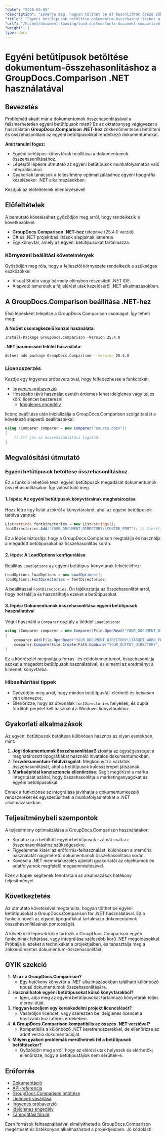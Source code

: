 ```yaml
---
"date": "2025-05-05"
"description": "Ismerje meg, hogyan tölthet be és hasonlíthat össze zökkenőmentesen dokumentumokat egyéni betűtípusokkal a .NET-hez készült GroupDocs.Comparison segítségével. Kövesse a lépésenkénti utasításokat és a bevált gyakorlatokat."
"title": "Egyéni betűtípusok betöltése dokumentum-összehasonlításhoz a GroupDocs.Comparison .NET használatával"
"url": "/hu/net/document-loading/load-custom-fonts-document-comparison-groupdocs-net/"
"weight": 1
type: docs
---
```

# Egyéni betűtípusok betöltése dokumentum-összehasonlításhoz a GroupDocs.Comparison .NET használatával

## Bevezetés

Problémád akadt már a dokumentumok összehasonlításával a felismerhetetlen egyéni betűtípusok miatt? Ez az oktatóanyag végigvezet a használatán **GroupDocs.Comparison .NET-hez** zökkenőmentesen betölteni és összehasonlítani az egyéni betűtípusokkal rendelkező dokumentumokat. 

**Amit tanulni fogsz:**
- Egyéni betűtípus-könyvtárak beállítása a dokumentumok összehasonlításához.
- Lépésről lépésre útmutató az egyéni betűtípusok munkafolyamatba való integrálásához.
- Gyakorlati tanácsok a teljesítmény optimalizálásához egyéni tipográfia kezelésekor .NET alkalmazásokban.

Kezdjük az előfeltételek ellenőrzésével!

## Előfeltételek

A bemutató követéséhez győződjön meg arról, hogy rendelkezik a következőkkel:

- **GroupDocs.Comparison .NET-hez** telepítve (25.4.0 verzió).
- C# és .NET projektbeállítások alapjainak ismerete.
- Egy könyvtár, amely az egyéni betűtípusokat tartalmazza.

### Környezeti beállítási követelmények
Győződjön meg róla, hogy a fejlesztői környezete rendelkezik a szükséges eszközökkel:
- Visual Studio vagy bármely előnyben részesített .NET IDE.
- Alapvető ismeretek a fájlelérési utak kezeléséről .NET alkalmazásokban.

## A GroupDocs.Comparison beállítása .NET-hez

Első lépésként telepítse a GroupDocs.Comparison csomagot. Így teheti meg:

**A NuGet csomagkezelő konzol használata:**

```shell
Install-Package GroupDocs.Comparison -Version 25.4.0
```

**.NET parancssori felület használata:**

```bash
dotnet add package GroupDocs.Comparison --version 25.4.0
```

### Licencszerzés

Kezdje egy ingyenes próbaverzióval, hogy felfedezhesse a funkciókat:
- [Ingyenes próbaverzió](https://releases.groupdocs.com/comparison/net/)
- Hosszabb távú használat esetén érdemes lehet ideiglenes vagy teljes körű licencet beszerezni:
  - [Ideiglenes engedély](https://purchase.groupdocs.com/temporary-license/)

licenc beállítása után inicializálja a GroupDocs.Comparison szolgáltatást a következő alapvető beállításokkal:

```csharp
using (Comparer comparer = new Comparer("source.docx"))
{
    // Itt jön az összehasonlítási logikád.
}
```

## Megvalósítási útmutató

### Egyéni betűtípusok betöltése összehasonlításhoz

Ez a funkció lehetővé teszi egyéni betűtípusok megadását dokumentumok összehasonlításakor. Így valósítható meg.

#### 1. lépés: Az egyéni betűtípusok könyvtárainak meghatározása

Hozz létre egy listát azokról a könyvtárakról, ahol az egyéni betűtípusok tárolva vannak:

```csharp
List<string> fontDirectories = new List<string>();
fontDirectories.Add("YOUR_DOCUMENT_DIRECTORY\\CUSTOM_FONT"); // Cserélje le az egyéni betűtípus-könyvtár elérési útjával.
```

Ez a lépés biztosítja, hogy a GroupDocs.Comparison megtalálja és használja a megadott betűtípusokat az összehasonlítás során.

#### 2. lépés: A LoadOptions konfigurálása

Beállítás `LoadOptions` az egyéni betűtípus-könyvtárak felvételéhez:

```csharp
LoadOptions loadOptions = new LoadOptions();
loadOptions.FontDirectories = fontDirectories;
```

A beállítással `FontDirectories`, Ön tájékoztatja az összehasonlítót arról, hogy hol találja és használhatja ezeket a betűtípusokat.

#### 3. lépés: Dokumentumok összehasonlítása egyéni betűtípusok használatával

Végül használd a `Comparer` osztály a tiéddel `LoadOptions`:

```csharp
using (Comparer comparer = new Comparer(File.OpenRead("YOUR_DOCUMENT_DIRECTORY\\SOURCE_WORD_FONT"), loadOptions))
{
    comparer.Add(File.OpenRead("YOUR_DOCUMENT_DIRECTORY\\TARGET_WORD_FONT"));
    comparer.Compare(File.Create(Path.Combine("YOUR_OUTPUT_DIRECTORY", "RESULT_WORD_FONT")));
}
```

Ez a kódrészlet megnyitja a forrás- és céldokumentumot, összehasonlítja azokat a megadott betűtípusok használatával, és elmenti az eredményt a kimeneti könyvtárba.

### Hibaelhárítási tippek

- Győződjön meg arról, hogy minden betűtípusfájl elérhető és helyesen van elnevezve.
- Ellenőrizze, hogy az útvonalak `fontDirectories` helyesek, és dupla fordított perjelet kell használni a Windows könyvtárakhoz.

## Gyakorlati alkalmazások

Az egyéni betűtípusok betöltése különösen hasznos az olyan esetekben, mint:

1. **Jogi dokumentumok összehasonlítása**Biztosítja az egységességet a meghatározott tipográfiákat használó hivatalos dokumentumokban.
2. **Tervdokumentum-felülvizsgálat**: Megkönnyíti a vázlatok összehasonlítását, ahol a betűtípusok kulcsszerepet játszanak.
3. **Márkaépítési konzisztencia ellenőrzése**: Segít megőrizni a márka integritását azáltal, hogy összehasonlítja a marketinganyagokat az egyéni betűtípusokkal.

Ennek a funkciónak az integrálása javíthatja a dokumentumkezelő rendszereket és egyszerűsítheti a munkafolyamatokat a .NET alkalmazásokban.

## Teljesítménybeli szempontok

A teljesítmény optimalizálása a GroupDocs.Comparison használatakor:
- Korlátozza a betöltött egyéni betűtípusok számát csak az összehasonlításhoz szükségesekre.
- Figyelemmel kíséri az erőforrás-felhasználást, különösen a memória használatát nagyméretű dokumentumok összehasonlítása során.
- Kövesd a .NET memóriakezelés ajánlott gyakorlatát az objektumok és adatfolyamok megfelelő megsemmisítésével.

Ezek a tippek segítenek fenntartani az alkalmazások hatékony teljesítményét.

## Következtetés

Az útmutató követésével megtanulta, hogyan tölthet be egyéni betűtípusokat a GroupDocs.Comparison for .NET használatával. Ez a funkció növeli az egyedi tipográfiákat tartalmazó dokumentumok összehasonlításának pontosságát. 

A következő lépések közé tartozik a GroupDocs.Comparison egyéb funkcióinak feltárása, vagy integrálása szélesebb körű .NET megoldásokkal. Próbálja ki ezeket a technikákat a projektjeiben, és tapasztalja meg a zökkenőmentes dokumentum-összehasonlítást.

## GYIK szekció

1. **Mi az a GroupDocs.Comparison?**
   - Egy hatékony könyvtár a .NET alkalmazásokban található különböző típusú dokumentumok összehasonlítására.
2. **Használhatok egyéni betűtípusokat külső könyvtárakból?**
   - Igen, adja meg az egyéni betűtípusokat tartalmazó könyvtárak teljes elérési útját.
3. **Hogyan kezeljem egy kereskedelmi projekt licencelését?**
   - Vásároljon licencet, vagy szerezzen be ideiglenes licencet a hosszabb hozzáférés érdekében.
4. **A GroupDocs.Comparison kompatibilis az összes .NET verzióval?**
   - Kompatibilis a különböző .NET keretrendszerekkel, de ellenőrizze az adott verzió dokumentációját.
5. **Milyen gyakori problémák merülhetnek fel a betűtípusok betöltésekor?**
   - Győződjön meg arról, hogy az elérési utak helyesek és elérhetők; ellenőrizze, hogy a betűtípusfájlok nem sérültek-e.

## Erőforrás
- [Dokumentáció](https://docs.groupdocs.com/comparison/net/)
- [API-referencia](https://reference.groupdocs.com/comparison/net/)
- [GroupDocs.Comparison letöltése](https://releases.groupdocs.com/comparison/net/)
- [Licencek vásárlása](https://purchase.groupdocs.com/buy)
- [Ingyenes próbaverzió](https://releases.groupdocs.com/comparison/net/)
- [Ideiglenes engedély](https://purchase.groupdocs.com/temporary-license/)
- [Támogatási fórum](https://forum.groupdocs.com/c/comparison/)

Ezen források felhasználásával elmélyítheted a GroupDocs.Comparison megértését és hatékonyan alkalmazhatod a projektjeidben. Jó kódolást!